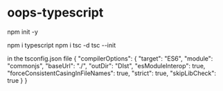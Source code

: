 # oops-typescript

npm init -y 

npm i typescript
npm i tsc -d
tsc --init


in the tsconfig.json file 
{
  "compilerOptions": {
    "target": "ES6",
    "module": "commonjs",
    "baseUrl": "./", 
    "outDir": "DIst",
    "esModuleInterop": true, 
    "forceConsistentCasingInFileNames": true, 
    "strict": true, 
    "skipLibCheck": true 
  }
}
